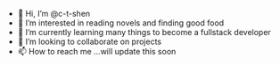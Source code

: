 - 👋 Hi, I’m @c-t-shen
- 👀 I’m interested in reading novels and finding good food
- 🌱 I’m currently learning many things to become a fullstack developer
- 💞️ I’m looking to collaborate on projects
- 📫 How to reach me ...will update this soon

<!---
c-t-shen/c-t-shen is a ✨ special ✨ repository because its `README.md` (this file) appears on your GitHub profile.
You can click the Preview link to take a look at your changes.
--->
